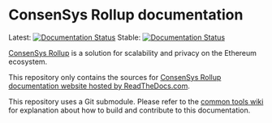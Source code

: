 # ConsenSys Rollup documentation

 Latest: [![Documentation Status](https://readthedocs.com/projects/pegasys-sumo/badge/?version=latest)](https://docs.rollup.consensys.net/en/latest/?badge=latest)
 Stable: [![Documentation Status](https://readthedocs.com/projects/pegasys-sumo/badge/?version=stable)](https://docs.rollup.consensys.net/en/stable/?badge=stable)

<!-- vale off -->
[ConsenSys Rollup] is a solution for scalability and privacy on the Ethereum ecosystem.
<!-- vale on -->

This repository only contains the sources for [ConsenSys Rollup documentation website hosted by ReadTheDocs.com].

This repository uses a Git submodule. Please refer to the [common tools wiki] for explanation about
how to build and contribute to this documentation.

<!-- vale off -->
[ConsenSys Rollup]: https://consensys.net/rollup/
<!-- vale on -->
[common tools wiki]: https://github.com/Consensys/doc.common/wiki
[ConsenSys Rollup documentation website hosted by ReadTheDocs.com]: https://docs.sumo.consensys.net/
